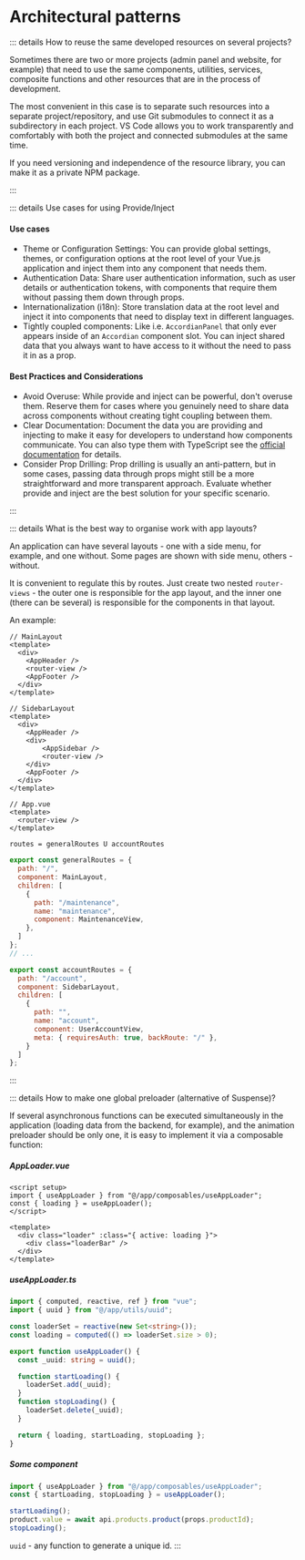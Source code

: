# Architectural patterns

::: details How to reuse the same developed resources on several projects?

Sometimes there are two or more projects (admin panel and website, for example) that need to use the same components, utilities, services, composite functions and other resources that are in the process of development.

The most convenient in this case is to separate such resources into a separate project/repository, and use Git submodules to connect it as a subdirectory in each project. VS Code allows you to work transparently and comfortably with both the project and connected submodules at the same time.

If you need versioning and independence of the resource library, you can make it as a private NPM package.

:::

::: details Use cases for using Provide/Inject

#### Use cases

- Theme or Configuration Settings: You can provide global settings, themes, or configuration options at the root level of your Vue.js application and inject them into any component that needs them.
- Authentication Data: Share user authentication information, such as user details or authentication tokens, with components that require them without passing them down through props.
- Internationalization (i18n): Store translation data at the root level and inject it into components that need to display text in different languages.
- Tightly coupled components: Like i.e. `AccordianPanel` that only ever appears inside of an `Accordian` component slot. You can inject shared data that you always want to have access to it without the need to pass it in as a prop.

#### Best Practices and Considerations

- Avoid Overuse: While provide and inject can be powerful, don't overuse them. Reserve them for cases where you genuinely need to share data across components without creating tight coupling between them.
- Clear Documentation: Document the data you are providing and injecting to make it easy for developers to understand how components communicate. You can also type them with TypeScript see the [official documentation](https://vuejs.org/guide/typescript/composition-api.html#typing-provide-inject) for details.
- Consider Prop Drilling: Prop drilling is usually an anti-pattern, but in some cases, passing data through props might still be a more straightforward and more transparent approach. Evaluate whether provide and inject are the best solution for your specific scenario.

:::

::: details What is the best way to organise work with app layouts?

An application can have several layouts - one with a side menu, for example, and one without. Some pages are shown with side menu, others - without.

It is convenient to regulate this by routes. Just create two nested `router-views` - the outer one is responsible for the app layout, and the inner one (there can be several) is responsible for the components in that layout.

An example:

```vue
// MainLayout
<template>
  <div>
    <AppHeader />
    <router-view />
    <AppFooter />
  </div>
</template>

// SidebarLayout
<template>
  <div>
    <AppHeader />
    <div>
        <AppSidebar />
        <router-view />
    </div>
    <AppFooter />
  </div>
</template>

// App.vue
<template>
  <router-view />
</template>
```

`routes = generalRoutes U accountRoutes`

```js
export const generalRoutes = {
  path: "/",
  component: MainLayout,
  children: [
    {
      path: "/maintenance",
      name: "maintenance",
      component: MaintenanceView,
    },
  ]
};
// ...

export const accountRoutes = {
  path: "/account",
  component: SidebarLayout,
  children: [
    {
      path: "",
      name: "account",
      component: UserAccountView,
      meta: { requiresAuth: true, backRoute: "/" },
    }
  ]
};
```

:::

::: details How to make one global preloader (alternative of Suspense)?

If several asynchronous functions can be executed simultaneously in the application (loading data from the backend, for example), and the animation preloader should be only one, it is easy to implement it via a composable function:

##### AppLoader.vue
```vue
<script setup>
import { useAppLoader } from "@/app/composables/useAppLoader";
const { loading } = useAppLoader();
</script>

<template>
  <div class="loader" :class="{ active: loading }">
    <div class="loaderBar" />
  </div>
</template>
```

##### useAppLoader.ts
```ts
import { computed, reactive, ref } from "vue";
import { uuid } from "@/app/utils/uuid";

const loaderSet = reactive(new Set<string>());
const loading = computed(() => loaderSet.size > 0);

export function useAppLoader() {
  const _uuid: string = uuid();

  function startLoading() {
    loaderSet.add(_uuid);
  }
  function stopLoading() {
    loaderSet.delete(_uuid);
  }

  return { loading, startLoading, stopLoading };
}
```

##### Some component

```js
import { useAppLoader } from "@/app/composables/useAppLoader";
const { startLoading, stopLoading } = useAppLoader();

startLoading();
product.value = await api.products.product(props.productId);
stopLoading();
```

`uuid` - any function to generate a unique id.
:::
